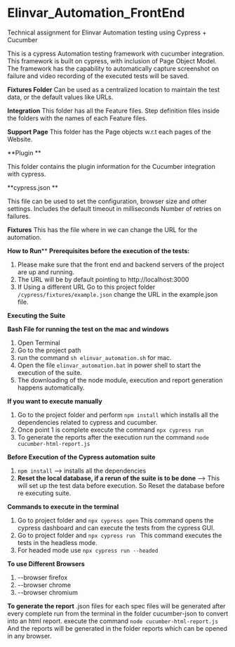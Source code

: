 # Elinvar_Automation_FrontEnd
Technical assignment for Elinvar Automation testing using Cypress + Cucumber

This is a cypress Automation testing framework with cucumber integration.
This framework is built on cypress, with inclusion of Page Object Model.
The framework has the capability to automatically capture screenshot on failure and video recording of the executed tests will be saved.



**Fixtures Folder**
Can be used as a centralized location to maintain the test data, or the default values like URLs.

**Integration** 
This folder has all the Feature files.
Step definition files inside the folders with the names of each Feature files. 

**Support Page** 
This folder has the Page objects w.r.t each pages of the Website.

**Plugin **

This folder contains the plugin information for the Cucumber integration with cypress.

**cypress.json **

This file can be used to set the configuration, browser size and other settings.
Includes the default timeout in milliseconds
Number of retries on failures.

**Fixtures**
This has the file where in we can change the URL for the automation.


****How to Run******
**Prerequisites before the execution of the tests:**
1. Please make sure that the front end and backend servers of the project are up and running.
2. The URL will be by default pointing to http://localhost:3000
3. If Using a different URL Go to this project folder `/cypress/fixtures/example.json` change the URL in the example.json file.

**Executing the Suite**

**Bash File for running the test on the mac and windows**
1. Open Terminal
2. Go to the project path
3.  run the command `sh elinvar_automation.sh` for mac.
4.  Open the file `elinvar_automation.bat` in power shell to start the execution of the suite.
5.  The downloading of the node module, execution and report generation happens automatically.

**If you want to execute manually**
1. Go to the project folder and perform `npm install` which installs all the dependencies related to cypress and cucumber.
2. Once point 1 is complete execute the command `npx cypress run`
3. To generate the reports after the execution run the command `node cucumber-html-report.js`


**Before Execution of the Cypress automation suite**
1. `npm install` --> installs all the dependencies
2. **Reset the local database, if a rerun of the suite is to be done** --> This will set up the test data before execution. So Reset the database before re executing suite.

**Commands to execute in the terminal**
1. Go to project folder and `npx cypress open`
This command opens the cypress dashboard and can execute the tests from the cypress GUI.
2. Go to project folder and `npx cypress run `
This command executes the tests in the headless mode.
3. For headed mode use `npx cypress run --headed`

**To use Different Browsers**
1. --browser firefox
2. --browser chrome
3. --browser chromium

**To generate the report**
.json files for each spec files will be generated after every complete run from the terminal in the folder cucumber-json
to convert into an html report.
execute the command `node cucumber-html-report.js`
And the reports will be generated in the folder reports which can be opened in any browser.



